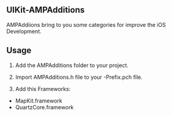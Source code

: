 ## UIKit-AMPAdditions

AMPAddiions bring to you some categories for improve the iOS Development.

## Usage

1. Add the AMPAdditions folder to your project.

2. Import AMPAdditions.h file to your -Prefix.pch file.

3. Add this Frameworks:

- MapKit.framework
- QuartzCore.framework

